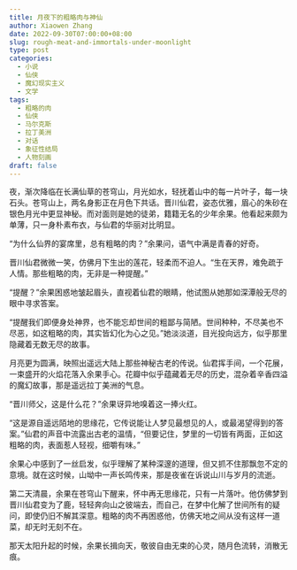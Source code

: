```yaml
---
title: 月夜下的粗略肉与神仙
author: Xiaowen Zhang
date: 2022-09-30T07:00:00+08:00
slug: rough-meat-and-immortals-under-moonlight
type: post
categories:
  - 小说
  - 仙侠
  - 魔幻现实主义
  - 文学
tags:
  - 粗略的肉
  - 仙侠
  - 马尔克斯
  - 拉丁美洲
  - 对话
  - 象征性结局
  - 人物刻画
draft: false
---
```


夜，渐次降临在长满仙草的苍穹山，月光如水，轻抚着山中的每一片叶子，每一块石头。苍穹山上，两名身影正在月色下共话。晋川仙君，姿态优雅，眉心的朱砂在银色月光中更显神秘。而对面则是她的徒弟，籍籍无名的少年余果。他看起来颇为单薄，只一身朴素布衣，与仙君的华丽对比明显。

“为什么仙界的宴席里，总有粗略的肉？”余果问，语气中满是青春的好奇。

晋川仙君微微一笑，仿佛月下生出的莲花，轻柔而不迫人。“生在天界，难免疏于人情。那些粗略的肉，无非是一种提醒。”

“提醒？”余果困惑地皱起眉头，直视着仙君的眼睛，他试图从她那如深潭般无尽的眼中寻求答案。

“提醒我们即便身处神界，也不能忘却世间的粗鄙与简陋。世间种种，不尽美也不尽恶，如这粗略的肉，其实皆幻化为心之见。”她淡淡道，目光投向远方，似乎那里隐藏着无数无尽的故事。

月亮更为圆满，映照出遥远大陆上那些神秘古老的传说。仙君挥手间，一个花展，一束盛开的火焰花落入余果手心。花瓣中似乎蕴藏着无尽的历史，混杂着辛香四溢的魔幻故事，那是遥远拉丁美洲的气息。

“晋川师父，这是什么花？”余果讶异地嗅着这一捧火红。

“这是源自遥远陌地的思缘花，它传说能让人梦见最想见的人，或最渴望得到的答案。”仙君的声音中流露出古老的温情，“但要记住，梦里的一切皆有两面，正如这粗略的肉，表面惹人轻视，细嚼有味。”

余果心中感到了一丝启发，似乎理解了某种深邃的道理，但又抓不住那飘忽不定的意境。就在这时候，山坳中一声长鸣传来，那是夜雀在诉说山川与岁月的流逝。

第二天清晨，余果在苍穹山下醒来，怀中再无思缘花，只有一片落叶。他仿佛梦到晋川仙君变为了鹿，轻轻奔向山之彼端去，而自己，在梦中化解了世间所有的疑问，即使仍旧不解其深意。粗略的肉不再困惑他，仿佛天地之间从没有这样一道菜，却无时无刻不在。

那天太阳升起的时候，余果长揖向天，敬彼自由无束的心灵，随月色流转，消散无痕。